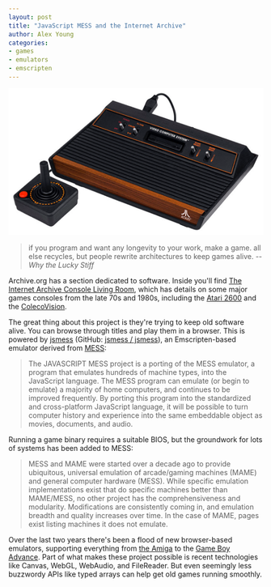 ```yaml
---
layout: post
title: "JavaScript MESS and the Internet Archive"
author: Alex Young
categories:
- games
- emulators
- emscripten
---
```


![Atari 2600](/images/posts/2600.png)

> if you program and want any longevity to your work, make a game. all else recycles, but people rewrite architectures to keep games alive.
> -- _Why the Lucky Stiff_

Archive.org has a section dedicated to software.  Inside you'll find [The Internet Archive Console Living Room](https://archive.org/details/consolelivingroom), which has details on some major games consoles from the late 70s and 1980s, including the [Atari 2600](https://archive.org/details/atari_2600_library) and the [ColecoVision](https://archive.org/details/coleco_colecovision_library).

The great thing about this project is they're trying to keep old software alive.  You can browse through titles and play them in a browser.  This is powered by [jsmess](http://www.archiveteam.org/index.php?title=Javascript_Mess) (GitHub: [jsmess / jsmess](https://github.com/jsmess/jsmess)), an Emscripten-based emulator derived from [MESS](http://www.mess.org/):

> The JAVASCRIPT MESS project is a porting of the MESS emulator, a program that emulates hundreds of machine types, into the JavaScript language. The MESS program can emulate (or begin to emulate) a majority of home computers, and continues to be improved frequently. By porting this program into the standardized and cross-platform JavaScript language, it will be possible to turn computer history and experience into the same embeddable object as movies, documents, and audio.

Running a game binary requires a suitable BIOS, but the groundwork for lots of systems has been added to MESS:

> MESS and MAME were started over a decade ago to provide ubiquitous, universal emulation of arcade/gaming machines (MAME) and general computer hardware (MESS). While specific emulation implementations exist that do specific machines better than MAME/MESS, no other project has the comprehensiveness and modularity. Modifications are consistently coming in, and emulation breadth and quality increases over time. In the case of MAME, pages exist listing machines it does not emulate.

Over the last two years there's been a flood of new browser-based emulators, supporting everything from [the Amiga](http://scriptedamigaemulator.net/readme.htm) to the [Game Boy Advance](https://github.com/jpfau/gbajs).  Part of what makes these project possible is recent technologies like Canvas, WebGL, WebAudio, and FileReader.  But even seemingly less buzzwordy APIs like typed arrays can help get old games running smoothly.

